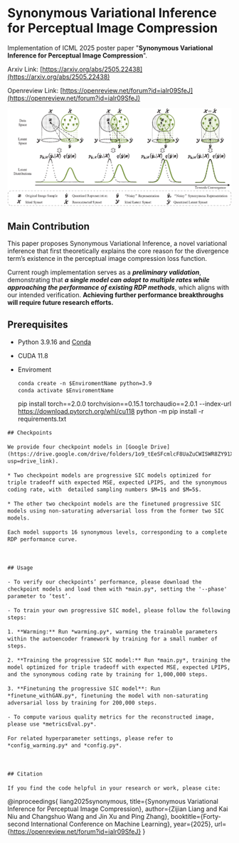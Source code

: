 # Synonymous Variational Inference for Perceptual Image Compression

Implementation of ICML 2025 poster paper "**Synonymous Variational Inference for Perceptual Image Compression**".

Arxiv Link: [https://arxiv.org/abs/2505.22438](https://arxiv.org/abs/2505.22438)

Openreview Link: [https://openreview.net/forum?id=ialr09SfeJ](https://openreview.net/forum?id=ialr09SfeJ)

![Subfigure 1](fig1.png)

## Main Contribution

This paper proposes Synonymous Variational Inference, a novel variational inference that first theoretically explains the core reason for the divergence term’s existence in the perceptual image compression loss function.

Current rough implementation serves as a ***preliminary validation***, demonstrating that ***a single model can adapt to multiple rates while approaching the performance of existing RDP methods***, which aligns with our intended verification. **Achieving further performance breakthroughs will require future research efforts.**

## Prerequisites

* Python 3.9.16 and [Conda](https://www.anaconda.com/)

* CUDA 11.8

* Enviroment
  
  ```
  conda create -n $EnviromentName python=3.9
  conda activate $EnviromentName
  ```

  pip install torch==2.0.0 torchvision==0.15.1 torchaudio==2.0.1 --index-url https://download.pytorch.org/whl/cu118
  python -m pip install -r requirements.txt

```
## Checkpoints

We provide four checkpoint models in [Google Drive](https://drive.google.com/drive/folders/1o9_tEeSFcmlcF8UaZuCWISWR8ZY91X8o?usp=drive_link).

* Two checkpoint models are progressive SIC models optimized for triple tradeoff with expected MSE, expected LPIPS, and the synonymous coding rate, with  detailed sampling numbers $M=1$ and $M=5$.

* The other two checkpoint models are the finetuned progressive SIC models using non-saturating adversarial loss from the former two SIC models.

Each model supports 16 synonymous levels, corresponding to a complete RDP performance curve.



## Usage

- To verify our checkpoints’ performance, please download the checkpoint models and load them with *main.py*, setting the '--phase' parameter to ‘test’.

- To train your own progressive SIC model, please follow the following steps:

1. **Warming:** Run *warming.py*, warming the trainable parameters within the autoencoder framework by training for a small number of steps.

2. **Training the progressive SIC model:** Run *main.py*, training the model optimized for triple tradeoff with expected MSE, expected LPIPS, and the synonymous coding rate by training for 1,000,000 steps.

3. **Finetuning the progressive SIC model**: Run *finetune_withGAN.py*, finetuning the model with non-saturating adversarial loss by training for 200,000 steps.

- To compute various quality metrics for the reconstructed image, please use *metricsEval.py*.

For related hyperparameter settings, please refer to *config_warming.py* and *config.py*.



## Citation

If you find the code helpful in your research or work, please cite:
```

@inproceedings{
  liang2025synonymous,
  title={Synonymous Variational Inference for Perceptual Image Compression},
  author={Zijian Liang and Kai Niu and Changshuo Wang and Jin Xu and Ping Zhang},
  booktitle={Forty-second International Conference on Machine Learning},
  year={2025},
  url={https://openreview.net/forum?id=ialr09SfeJ}
}

```

```
